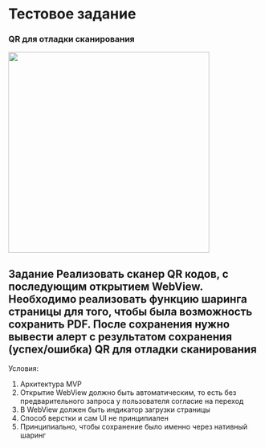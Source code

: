 <div align="left">
<h1>
Тестовое задание 
<h3>

QR для отладки сканирования

<div id="header" align="left">
  <img src="https://user-images.githubusercontent.com/91608161/193002690-f4e949f5-b61d-4378-ad75-b1fd41efc35c.png" width="400"/>
</div>

Задание
Реализовать сканер QR кодов, с последующим открытием WebView. Необходимо реализовать функцию шаринга страницы для того, чтобы была возможность сохранить PDF. После сохранения нужно вывести алерт с результатом сохранения (успех/ошибка)
QR для отладки сканирования
--

Условия:
1. Архитектура MVP
2. Открытие WebView должно быть автоматическим, то есть без предварительного запроса у пользователя согласие на переход
3. В WebView должен быть индикатор загрузки страницы
4. Способ верстки и сам UI не принципиален
5. Принципиально, чтобы сохранение было именно через нативный шаринг
